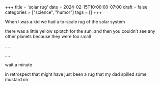 +++
title = 'solar rug'
date = 2024-02-15T10:00:00-07:00
draft = false
categories = ["science", "humor"]
tags = []
+++

When I was a kid we had a to-scale rug of the solar system

there was a little yellow splotch for the sun, and then you couldn't see any other planets because they were too small

....

....

wait a minute

in retrospect that might have just been a rug that my dad spilled some mustard on